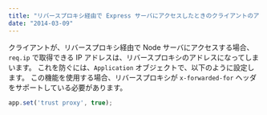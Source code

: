 ```yaml
---
title: "リバースプロキシ経由で Express サーバにアクセスしたときのクライアントのアドレスを取得する"
date: "2014-03-09"
---
```


クライアントが、リバースプロキシ経由で Node サーバにアクセスする場合、`req.ip` で取得できる IP アドレスは、リバースプロキシのアドレスになってしまいます。
これを防ぐには、`Application` オブジェクトで、以下のように設定します。
この機能を使用する場合、リバースプロキシが `x-forwarded-for` ヘッダをサポートしている必要があります。

```javascript
app.set('trust proxy', true);
```

